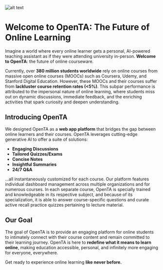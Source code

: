 ![alt text](https://i.ibb.co/bbJM0K2/Open-TA-Dark-Cut.png)
# Welcome to OpenTA: The Future of Online Learning

Imagine a world where every online learner gets a personal, AI-powered teaching assistant as if they were attending university in-person. **Welcome to OpenTA**: the future of online courseware.

Currently, over **380 million students worldwide** rely on online courses from massive open online courses (MOOCs) such as Coursera, Udemy, and Stanford Digital Education. However, these MOOCs and their courses suffer from **lackluster course retention rates (<5%)**. This subpar performance is attributed to the impersonal nature of online learning, where students miss out on dynamic discussions, immediate feedback, and the enriching activities that spark curiosity and deepen understanding.

## Introducing OpenTA

We designed OpenTA as a **web app platform** that bridges the gap between online learners and their courses. OpenTA leverages cutting-edge generative AI to offer a suite of solutions:

- **Engaging Discussions**
- **Tailored Quizzes/Exams**
- **Concise Notes**
- **Insightful Summaries**
- **24/7 Q&A**

...all instantaneously customized for each course. Our platform features individual dashboard management across multiple organizations and for numerous courses. In each separate course, OpenTA is specially trained and knowledgeable in its respective subject, and because of its specialization, it is able to answer course-specific questions and curate active recall practice quizzes pertaining to lecture material.

## Our Goal

The goal of OpenTA is to provide an engaging platform for online students to intimately connect with their course content and remain committed to their learning journey. OpenTA is here to **redefine what it means to learn online**, making education accessible, personal, and infinitely more engaging for everyone, everywhere.

Get ready to experience online learning **like never before.**
